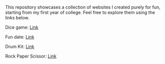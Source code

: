 This repository showcases a collection of websites I created purely for fun, starting from my first year of college. Feel free to explore them using the links below.

Dice game: [Link](https://dice-game-126.netlify.app/)

Fun date: [Link](https://hey-princess.netlify.app/)

Drum Kit: [Link](https://drum-kit-812.netlify.app/)

Rock Paper Scissor: [Link](https://colab.research.google.com/drive/1vc06umtUvIPquvLGND1oyNIiFieCuof8?usp=sharing)
